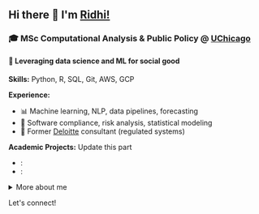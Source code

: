 ## Hi there 👋 I'm [Ridhi!](https://www.linkedin.com/in/ridhi-purohit/)

### 🎓 MSc Computational Analysis & Public Policy @ [UChicago](https://www.uchicago.edu) 

#### 🤖 Leveraging data science and ML for social good

**Skills:** Python, R, SQL, Git, AWS, GCP

**Experience:**

- :bar_chart: Machine learning, NLP, data pipelines, forecasting
- :robot: Software compliance, risk analysis, statistical modeling  
- :briefcase: Former [Deloitte](https://www2.deloitte.com) consultant (regulated systems)

**Academic Projects:**  Update this part

- :
- :

<details>
  <summary>More about me</summary>
  
  - :telescope: Check out my [website](https://www.ridhipurohit.com) for my full background
  - :handshake: I'm open to collaborating on data science for social impact
  - :mailbox: Reach me at ridhi@uchicago.edu 
</details>

Let's connect!
